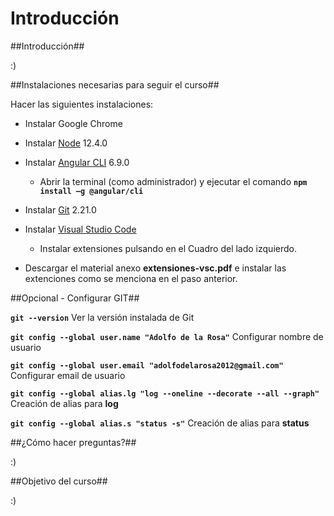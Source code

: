# Introducción

##Introducción##

:)

##Instalaciones necesarias para seguir el curso##

Hacer las siguientes instalaciones:

* Instalar Google Chrome

* Instalar [Node](https://nodejs.org) 12.4.0

* Instalar [Angular CLI](https://cli.angular.io) 6.9.0

    * Abrir la terminal (como administrador) y ejecutar el comando **`npm install –g @angular/cli`**

* Instalar [Git](https://git-scm.com) 2.21.0

* Instalar [Visual Studio Code](https://code.visualstudio.com)

    * Instalar extensiones pulsando en el Cuadro del lado izquierdo.

* Descargar el material anexo **extensiones-vsc.pdf** e instalar las extenciones como se menciona en el paso anterior.


##Opcional - Configurar GIT##

**`git --version`** Ver la versión instalada de Git

**`git config --global user.name "Adolfo de la Rosa"`** Configurar nombre de usuario 

**`git config --global user.email "adolfodelarosa2012@gmail.com"`** Configurar email de usuario

**`git config --global alias.lg "log --oneline --decorate --all --graph"`** Creación de alias para **log**

**`git config --global alias.s "status -s"`** Creación de alias para **status**


##¿Cómo hacer preguntas?##

:)

##Objetivo del curso##

:)

